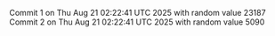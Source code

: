 Commit 1 on Thu Aug 21 02:22:41 UTC 2025 with random value 23187
Commit 2 on Thu Aug 21 02:22:41 UTC 2025 with random value 5090
